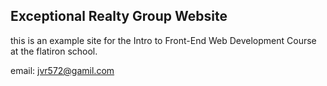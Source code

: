 Exceptional Realty Group Website
---

<!-- Description  -->

this is an example site for the Intro to Front-End Web Development Course at the flatiron school.

<!-- contact  -->

email: jvr572@gamil.com
